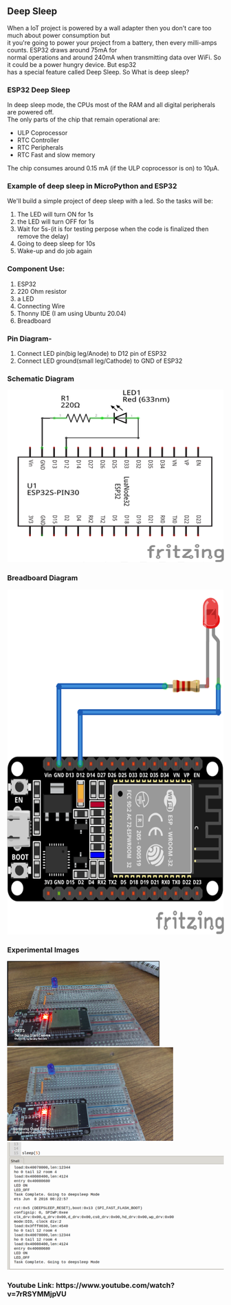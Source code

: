 
<h2>Deep Sleep</h2>
<p>When a IoT project is powered by a wall adapter then you don't care too much about power consumption but <br>
it you're going to power your project from a battery, then every milli-amps counts. ESP32 draws around 75mA for <br>
normal operations and around 240mA when transmitting data over WiFi. So it could be a power hungry device. But esp32 <br>
has a special feature called Deep Sleep. So What is deep sleep?</p>
<h3>ESP32 Deep Sleep</h3>
<p>In deep sleep mode, the CPUs most of the RAM and all digital peripherals are powered off.<br>
The only parts of the chip that remain operational are:
<ul>
    <li>ULP Coprocessor</li>
    <li>RTC Controller</li>
    <li>RTC Peripherals</li>
    <li>RTC Fast and slow memory</li>
  </ul>
</p>
<p>The chip consumes around 0.15 mA (if the ULP coprocessor is on) to 10µA.</p>


<h3>Example of deep sleep in MicroPython and ESP32</h3>

<p> We'll build a simple project of deep sleep with a led. So the tasks will be: 
<ol>
<li>The LED will turn ON for 1s</li>
<li>the LED will  turn OFF for 1s</li>
<li>Wait for 5s-(it is for testing perpose when the code is finalized then remove the delay)</li>
<li>Going to deep sleep for 10s</li>
<li>Wake-up and do job again</li>
</ol>
</p>

<h3>Component Use:</h3>
<p>
<ol>
<li>ESP32</li>
<li>220 Ohm resistor</li>
<li>a LED</li>
<li>Connecting Wire</li>
<li>Thonny IDE (I am using Ubuntu 20.04)</li>
<li>Breadboard</li>
</ol>
</p>

<h3>Pin Diagram-</h3>
<p>
<ol>
<li>Connect LED pin(big leg/Anode) to D12 pin of ESP32</li>
<li>Connect LED ground(small leg/Cathode) to GND of ESP32</li>
</ol>
</p>

<h3>Schematic Diagram</h3>
<img src= 'Images/schematic_diagram.png' width=600 height=400>
<h3>Breadboard Diagram</h3>
<img src= 'Images/breadboard_diagram.png' width=600 height=800>

<h3>Experimental Images</h3>
<img src= 'Images/image1.png'>
<img src= 'Images/image2.png'>
<img src= 'Images/image4.png'>

<h3>Youtube Link: https://www.youtube.com/watch?v=7rRSYMMjpVU</h3>

